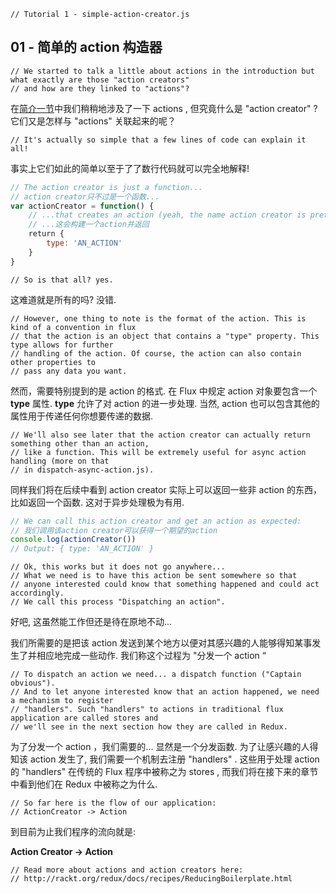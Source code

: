 ```
// Tutorial 1 - simple-action-creator.js
```

## 01 - 简单的 action 构造器

```
// We started to talk a little about actions in the introduction but what exactly are those "action creators"
// and how are they linked to "actions"?
```
在[简介一节](/00_简介.md)中我们稍稍地涉及了一下 actions , 但究竟什么是 "action creator" ? 它们又是怎样与 "actions" 关联起来的呢？

```
// It's actually so simple that a few lines of code can explain it all!
```
事实上它们如此的简单以至于了了数行代码就可以完全地解释!

```js
// The action creator is just a function...
// action creator只不过是一个函数...
var actionCreator = function() {
    // ...that creates an action (yeah, the name action creator is pretty obvious now) and returns it
    // ...这会构建一个action并返回
    return {
        type: 'AN_ACTION'
    }
}
```
```
// So is that all? yes.
```

这难道就是所有的吗? 没错.

```
// However, one thing to note is the format of the action. This is kind of a convention in flux
// that the action is an object that contains a "type" property. This type allows for further
// handling of the action. Of course, the action can also contain other properties to
// pass any data you want.
```

然而，需要特别提到的是 action 的格式. 在 Flux 中规定 action 对象要包含一个 **type** 属性. **type** 允许了对 action 的进一步处理. 当然,  action 也可以包含其他的属性用于传递任何你想要传递的数据.

```
// We'll also see later that the action creator can actually return something other than an action,
// like a function. This will be extremely useful for async action handling (more on that
// in dispatch-async-action.js).
```

同样我们将在后续中看到 action creator 实际上可以返回一些非 action 的东西，比如返回一个函数. 这对于异步处理极为有用.

```js
// We can call this action creator and get an action as expected:
// 我们调用该action creator可以获得一个期望的action
console.log(actionCreator())
// Output: { type: 'AN_ACTION' }
```

```
// Ok, this works but it does not go anywhere...
// What we need is to have this action be sent somewhere so that
// anyone interested could know that something happened and could act accordingly.
// We call this process "Dispatching an action".
```

好吧, 这虽然能工作但还是待在原地不动...

我们所需要的是把该 action 发送到某个地方以便对其感兴趣的人能够得知某事发生了并相应地完成一些动作. 我们称这个过程为 "分发一个 action “

```
// To dispatch an action we need... a dispatch function ("Captain obvious").
// And to let anyone interested know that an action happened, we need a mechanism to register
// "handlers". Such "handlers" to actions in traditional flux application are called stores and
// we'll see in the next section how they are called in Redux.
```

为了分发一个 action ，我们需要的... 显然是一个分发函数. 为了让感兴趣的人得知该 action 发生了, 我们需要一个机制去注册 "handlers" . 这些用于处理 action 的 "handlers" 在传统的 Flux 程序中被称之为 stores , 而我们将在接下来的章节中看到他们在 Redux 中被称之为什么.

```
// So far here is the flow of our application:
// ActionCreator -> Action
```
到目前为止我们程序的流向就是:

**Action Creator -> Action**


```
// Read more about actions and action creators here:
// http://rackt.org/redux/docs/recipes/ReducingBoilerplate.html
```

